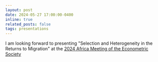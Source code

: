```yaml
---
layout: post
date: 2024-05-27 17:00:00-0400
inline: true
related_posts: false
tags: presentations
---
```


I am looking forward to presenting "Selection and Heterogeneity in the Returns to Migration" at the [2024 Africa Meeting of the Econometric Society](https://ensea.ed.ci/partenaires/africa-meeting-of-the-econometric-society-afes-2024/?lang=en)
